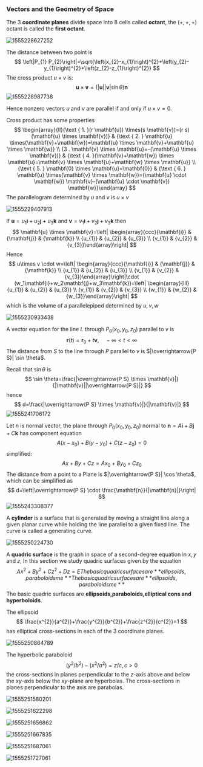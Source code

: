 ### Vectors and the Geometry of Space

The 3 **coordinate planes** divide space into 8 cells called **octant**, the $(+,+,+)$ octant is called the **first octant**.

![1555228627252](assets/1555228627252.png)

The distance between two point is 
$$
\left|P_{1} P_{2}\right|=\sqrt{\left(x_{2}-x_{1}\right)^{2}+\left(y_{2}-y_{1}\right)^{2}+\left(z_{2}-z_{1}\right)^{2}}
$$
The cross product $u\times v$ is:
$$
\mathbf{u} \times \mathbf{v}=(|\mathbf{u}||\mathbf{v}| \sin \theta) \mathbf{n}
$$
![1555228987738](assets/1555228987738.png)

Hence nonzero vectors $u$ and $v$ are parallel if and only if $u \times v=0$.



Cross product has some properties
$$
\begin{array}{ll}{\text { 1. }(r \mathbf{u}) \times(s \mathbf{v})=(r s)(\mathbf{u} \times \mathbf{v})} & {\text { 2. } \mathbf{u} \times(\mathbf{v}+\mathbf{w})=\mathbf{u} \times \mathbf{v}+\mathbf{u} \times \mathbf{w}} \\ {3 . \mathbf{v} \times \mathbf{u}=-(\mathbf{u} \times \mathbf{v})} & {\text { 4. }(\mathbf{v}+\mathbf{w}) \times \mathbf{u}=\mathbf{v} \times \mathbf{u}+\mathbf{w} \times \mathbf{u}} \\ {\text { 5. } \mathbf{0} \times \mathbf{u}=\mathbf{0}} & {\text { 6. } \mathbf{u} \times(\mathbf{v} \times \mathbf{w})=(\mathbf{u} \cdot \mathbf{w}) \mathbf{v}-(\mathbf{u} \cdot \mathbf{v}) \mathbf{w}}\end{array}
$$
The parallelogram determined by $u$ and $v$ is $u \times v​$

![1555229407913](assets/1555229407913.png)

If $\mathbf{u}=u_{1} \mathbf{i}+u_{2} \mathbf{j}+u_{3} \mathbf{k}$ and $\mathbf{v}=v_{1} \mathbf{i}+v_{2} \mathbf{j}+v_{3} \mathbf{k}$ then
$$
\mathbf{u} \times \mathbf{v}=\left| \begin{array}{ccc}{\mathbf{i}} & {\mathbf{j}} & {\mathbf{k}} \\ {u_{1}} & {u_{2}} & {u_{3}} \\ {v_{1}} & {v_{2}} & {v_{3}}\end{array}\right|
$$
Hence
$$
u\times v \cdot w=\left| \begin{array}{ccc}{\mathbf{i}} & {\mathbf{j}} & {\mathbf{k}} \\ {u_{1}} & {u_{2}} & {u_{3}} \\ {v_{1}} & {v_{2}} & {v_{3}}\end{array}\right|\cdot (w_1\mathbf{i}+w_2\mathbf{j}+w_3\mathbf{k})=\left| \begin{array}{lll}{u_{1}} & {u_{2}} & {u_{3}} \\ {v_{1}} & {v_{2}} & {v_{3}} \\ {w_{1}} & {w_{2}} & {w_{3}}\end{array}\right|
$$
which is the volume of a parallelepiped determined by $u,v,w​$

![1555230933438](assets/1555230933438.png)

A vector equation for the line $L$ through $P_{0}\left(x_{0}, y_{0}, z_{0}\right)$ parallel to $v$ is
$$
\mathbf{r}(t)=\mathbf{r}_{0}+t \mathbf{v}, \quad-\infty<t<\infty
$$
The distance from $S​$ to the line through $P​$ parallel to $v​$ is $|\overrightarrow{P S}| \sin \theta​$.

Recall that $\sin \theta​$ is
$$
\sin \theta=\frac{|\overrightarrow{P S} \times \mathbf{v}|}{|\mathbf{v}||\overrightarrow{P S}|}
$$
hence
$$
d=\frac{|\overrightarrow{P S} \times \mathbf{v}|}{|\mathbf{v}|}
$$
![1555241706172](assets/1555241706172.png)

Let $n$ is normal vector, the plane through $P_{0}\left(x_{0}, y_{0}, z_{0}\right)$ normal to $\mathbf{n}=A \mathbf{i}+B \mathbf{j}+C \mathbf{k}$ has component equation
$$
A\left(x-x_{0}\right)+B\left(y-y_{0}\right)+C\left(z-z_{0}\right)=0
$$
simplified:
$$
A x+B y+C z=A x_{0}+B y_{0}+C z_{0}
$$
 The distance from a point to a Plane is $|\overrightarrow{P S}| \cos \theta$, which can be simplified as 
$$
d=\left|\overrightarrow{P S} \cdot \frac{\mathbf{n}}{|\mathbf{n}|}\right|
$$
![1555243308377](assets/1555243308377.png)

A **cylinder** is a surface that is generated by moving a straight line along a given planar curve while holding the line parallel to a given fixed line. The curve is called a generating curve.

![1555250224730](assets/1555250224730.png)

A **quadric surface** is the graph in space of a second-degree equation in $x,y$ and $z$, In this section we study quadric surfaces given by the equation
$$
A x^{2}+B y^{2}+C z^{2}+D z=EThe basic quadric surfaces are **ellipsoids,paraboloidsme**The basic quadric surfaces are **ellipsoids,paraboloidsme**
$$
The basic quadric surfaces are **ellipsoids,paraboloids,elliptical cons and hyperboloids**.

The ellipsoid
$$
\frac{x^{2}}{a^{2}}+\frac{y^{2}}{b^{2}}+\frac{z^{2}}{c^{2}}=1
$$
has elliptical cross-sections in each of the 3 coordinate planes.

![1555250864789](assets/1555250864789.png)

The hyperbolic paraboloid
$$
\left(y^{2} / b^{2}\right)-\left(x^{2} / a^{2}\right)=z / c, c>0
$$
the cross-sections in planes perpendicular to the $z$-axis above and below the $xy$-axis below the $xy$-plane are hyperbolas. The cross-sections in planes perpendicular to the axis are parabolas.

![1555251580201](assets/1555251580201.png)

![1555251622298](assets/1555251622298.png)

![1555251656862](assets/1555251656862.png)

![1555251667835](assets/1555251667835.png)

![1555251687061](assets/1555251687061.png)

![1555251727061](assets/1555251727061.png)

